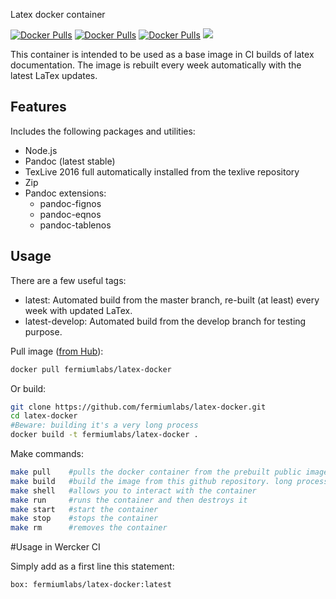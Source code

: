Latex docker container

[![Docker Pulls](https://img.shields.io/docker/pulls/fermiumlabs/latex-docker.svg?maxAge=2592000)](https://hub.docker.com/r/fermiumlabs/latex-docker/) [![Docker Pulls](https://img.shields.io/docker/automated/fermiumlabs/latex-docker.svg?maxAge=2592000)](https://hub.docker.com/r/fermiumlabs/latex-docker/)  [![Docker Pulls](https://img.shields.io/docker/stars/fermiumlabs/latex-docker.svg?maxAge=2592000)](https://hub.docker.com/r/fermiumlabs/latex-docker/) [![](https://images.microbadger.com/badges/image/fermiumlabs/latex-docker.svg)](https://microbadger.com/images/fermiumlabs/latex-docker "Get your own image badge on microbadger.com")

This container is intended to be used as a base image in CI builds of latex documentation. The image is rebuilt every week automatically with the latest LaTex updates.

## Features

Includes the following packages and utilities:

* Node.js 
* Pandoc (latest stable)
* TexLive 2016 full automatically installed from the texlive repository
* Zip 
* Pandoc extensions:
  * pandoc-fignos
  * pandoc-eqnos
  * pandoc-tablenos


## Usage

There are a few useful tags:
* latest: Automated build from the master branch, re-built (at least) every week with updated LaTex.
* latest-develop: Automated build from the develop branch for testing purpose.


Pull image ([from Hub](https://hub.docker.com/r/fermiumlabs/latex-docker/)):

```bash
docker pull fermiumlabs/latex-docker
```

Or build:

```bash
git clone https://github.com/fermiumlabs/latex-docker.git
cd latex-docker
#Beware: building it's a very long process
docker build -t fermiumlabs/latex-docker .
```
Make commands:

```bash
make pull    #pulls the docker container from the prebuilt public image
make build   #build the image from this github repository. long process
make shell   #allows you to interact with the container
make run     #runs the container and then destroys it
make start   #start the container
make stop    #stops the container
make rm      #removes the container
```

#Usage in Wercker CI

Simply add as a first line this statement:

```
box: fermiumlabs/latex-docker:latest
```
 
